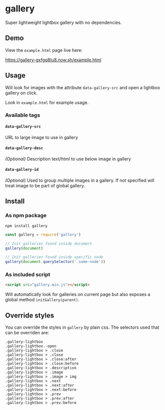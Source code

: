 # gallery

Super lightweight lightbox gallery with no dependencies.

## Demo
View the `example.html` page live here:

https://gallery-gxfgq8lu8.now.sh/example.html

## Usage
Will look for images with the attribute `data-gallery-src` and open a lightbox gallery on click.

Look in `example.html` for example usage.

### Available tags
#### `data-gallery-src`
URL to large image to use in gallery

#### `data-gallery-desc`
*(Optional)* Description text/html to use below image in gallery

#### `data-gallery-id`
*(Optional)* Used to group multiple images in a gallery. If not specified will treat image to be part of global gallery.

## Install
### As npm package
```
npm install gallery
```

```javascript
const gallery = require('gallery')

// Init galleries found inside document
gallery(document)

// Init galleries found inside specific node
gallery(document.querySelector('.some-node'))
```

### As included script
```html
<script src="gallery.min.js"></script>
```

Will automatically look for galleries on current page but also exposes a global method `initGallery(parent)`.

## Override styles
You can override the styles in `gallery` by plain css. The selectors used that can be overriden are:
```
.gallery-lightbox
.gallery-lightbox.-open
.gallery-lightbox > .close
.gallery-lightbox > .close
.gallery-lightbox > .close:after
.gallery-lightbox > .close:before
.gallery-lightbox > .description
.gallery-lightbox > .image
.gallery-lightbox > .image > img
.gallery-lightbox > .next
.gallery-lightbox > .next:after
.gallery-lightbox > .next:before
.gallery-lightbox > .prev
.gallery-lightbox > .prev:after
.gallery-lightbox > .prev:before
```
